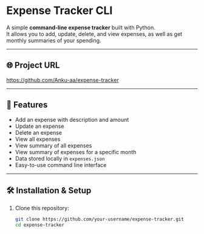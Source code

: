 # Expense Tracker CLI

A simple **command-line expense tracker** built with Python.  
It allows you to add, update, delete, and view expenses, as well as get monthly summaries of your spending.

---

## 🌐 Project URL
https://github.com/Anku-aa/expense-tracker

---

## 🚀 Features
- Add an expense with description and amount
- Update an expense
- Delete an expense
- View all expenses
- View summary of all expenses
- View summary of expenses for a specific month
- Data stored locally in `expenses.json`
- Easy-to-use command line interface

---

## 🛠️ Installation & Setup

1. Clone this repository:
   ```bash
   git clone https://github.com/your-username/expense-tracker.git
   cd expense-tracker
